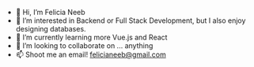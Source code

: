 - 👋 Hi, I’m Felicia Neeb
- 👀 I’m interested in Backend or Full Stack Development, but I also enjoy designing databases.
- 🌱 I’m currently learning more Vue.js and React
- 💞️ I’m looking to collaborate on ... anything
- 📫 Shoot me an email! felicianeeb@gmail.com

<!---
fneeb6741/fneeb6741 is a ✨ special ✨ repository because its `README.md` (this file) appears on your GitHub profile.
You can click the Preview link to take a look at your changes.
--->
